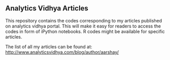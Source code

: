 ## Analytics Vidhya Articles

This repository contains the codes corresponding to my articles published on analytics vidhya portal. This will make it easy for readers to access the codes in form of iPython notebooks. R codes might be available for specific articles.

The list of all my articles can be found at:
http://www.analyticsvidhya.com/blog/author/aarshay/

